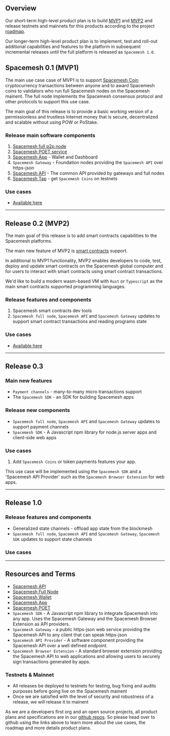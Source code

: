 ## Overview

Our short-term high-level product plan is to build [MVP1](https://github.com/spacemeshos/go-spacemesh/wiki/MVP1) and [MVP2](https://github.com/spacemeshos/go-spacemesh/wiki/MVP2) and release testnets and mainnets for this products according to the project [roadmap](https://github.com/spacemeshos/go-spacemesh/wiki/Roadmap).

Our longer-term high-level product plan is to implement, test and roll-out additional capabilities and features to the platform in subsequent incremental releases until the full platform is released as `Spacemesh 1.0`.

## Spacemesh 0.1 (MVP1)

The main use case case of MVP1 is to support [Spacemesh Coin]() cryptocurrency transactions between anyone and to award Spacemesh coins to validators who run full Spacemesh nodes on the Spacemesh mainent. The full node implements the Spacemesh consensus protocol and other protocols to support this use case.

The main goal of this release is to provide a basic working version of a permissionless and trustless Internet money that is secure, decentralized and scalable without using POW or PoStake.

### Release main software components

1. [Spacemesh full p2p node](https://github.com/spacemeshos/go-spacemesh)
2. [Spacemesh POET service](https://github.com/spacemeshos/POET)
3. [Spacemesh App](https://github.com/spacemeshos/app) - Wallet and Dashboard
4. `Spacemesh Gateway` - Foundation nodes providing the `Spacemesh API` over https-json
5. [Spacemesh API](https://github.com/spacemeshos/go-spacemesh/wiki/spacemesh-api) - The common API provided by gateways and full nodes
6. [Spacemesh Tap](https://github.com/spacemeshos/go-spacemesh/wiki/tap) - get `Spacemesh Coins` on testnets

### Use cases
- [Available here](mvp1.md)

---

## Release 0.2 (MVP2)

The main goal of this release is to add smart contracts capabilities to the Spacemesh platforms.

The main new feature of MVP2 is [smart contracts](https://github.com/spacemeshos/go-spacemesh/wiki/Smart-Contracts) support.

In additional to MVP1 functionality, MVP2 enables developers to code, test, deploy and update smart contracts on the Spacemesh global computer and for users to interact with smart contracts using smart contract transactions.

We'd like to build a modern wasm-based VM with `Rust` or `Typescript` as the main smart contracts supported programming languages.

### Release features and components
1. Spacemesh smart contracts dev tools
2. `Spacemesh full node`, `Spacemesh API` and `Spacemesh Gateway` updates to support smart contract transactions and reading programs state

### Use cases
- [Available here](https://github.com/spacemeshos/go-spacemesh/wiki/MVP2)

---

## Release 0.3

### Main new features
- `Payment channels` - many-to-many micro transactions support
- The `Spacemesh SDK` - an SDK for building Spacemesh apps

### Release new components
- `Spacemesh full node`, `Spacemesh API` and `Spacemesh Gateway` updates to support payment channels
- `Spacemesh SDK` - A Javascript npm library for node.js server apps and client-side web apps

### Use cases
1. Add `Spacemesh Coins` or token payments features your app.

This use case will be implemented using the `Spacemesh SDK` and a 'Spacemesh API Provider' such as the `Spacemesh Browser Extension` for web apps.

----

## Release 1.0

### Release features and components
- Generalized state channels - offload app state from the blockmesh
- `Spacemesh full node`, `Spacemesh API` and `Spacemesh Gateway`, `Spacemesh SDK` updates to support state channels

### Use cases

----
## Resources and Terms

- [Spacemesh API](https://github.com/spacemeshos/go-spacemesh/wiki/spacemesh-api)
- [Spacemesh Full Node](https://github.com/spacemeshos/go-spacemesh)
- [Spacemesh Wallet](https://github.com/spacemeshos/app/wiki/wallet)
- [Spacemesh App](https://github.com/spacemeshos/app)
- [Spacemesh POET](https://github.com/spacemeshos/poet)
- `Spacemesh SDK` - A Javascript npm library to integrate Spacemesh into any app. Uses the Spacemesh Gateway and the Spacemesh Browser Extension as API providers.
- `Spacemesh Gateway` - a public https-json web service providing the Spacemesh API to any client that can speak https-json
- `Spacemesh API Provider` - A software component providing the Spacemesh API over a well defined endpoint.
- `Spacemesh Browser Extension` - A standard browser extension providing the Spacemesh API to web applications and allowing users to securely sign transactions generated by apps.

### Testnets & Mainnet
- All releases be deployed to testnets for testing, bug fixing and audits purposes before going live on the Spacemesh mainent
- Once we are satisfied with the level of security and robustness of a release, we will release it to mainent

As we are a developers first org and an open source projects, all product plans and specifications are in our [github repos](https://github.com/spacemeshos). So please head over to github using the links above to learn more about the use cases, the roadmap and more details product plans.
